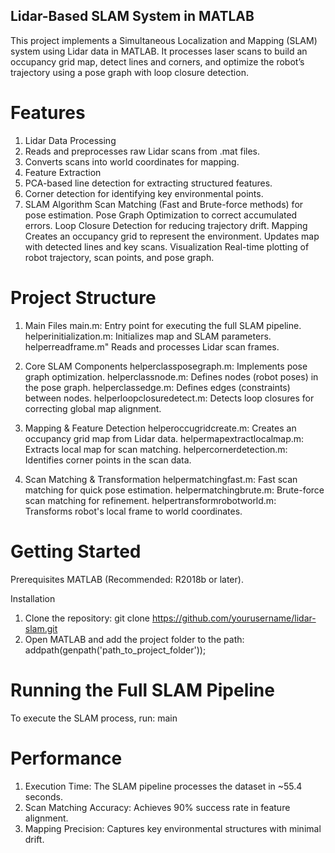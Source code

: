 ## Lidar-Based SLAM System in MATLAB

This project implements a Simultaneous Localization and Mapping (SLAM) system using Lidar data in MATLAB. It processes laser scans to build an occupancy grid map, detect lines and corners, and optimize the robot’s trajectory using a pose graph with loop closure detection.

# Features

1. Lidar Data Processing
2. Reads and preprocesses raw Lidar scans from .mat files.
3. Converts scans into world coordinates for mapping.
4. Feature Extraction
5. PCA-based line detection for extracting structured features.
6. Corner detection for identifying key environmental points.
7. SLAM Algorithm
  Scan Matching (Fast and Brute-force methods) for pose estimation.
  Pose Graph Optimization to correct accumulated errors.
  Loop Closure Detection for reducing trajectory drift.
  Mapping
    Creates an occupancy grid to represent the environment.
    Updates map with detected lines and key scans.
  Visualization
    Real-time plotting of robot trajectory, scan points, and pose graph.

# Project Structure

1. Main Files
main.m:	Entry point for executing the full SLAM pipeline.
helperinitialization.m:	Initializes map and SLAM parameters.
helperreadframe.m"	Reads and processes Lidar scan frames.

2. Core SLAM Components
helperclassposegraph.m:	Implements pose graph optimization.
helperclassnode.m:	Defines nodes (robot poses) in the pose graph.
helperclassedge.m:	Defines edges (constraints) between nodes.
helperloopclosuredetect.m:	Detects loop closures for correcting global map alignment.

3. Mapping & Feature Detection
helperoccugridcreate.m:	Creates an occupancy grid map from Lidar data.
helpermapextractlocalmap.m:	Extracts local map for scan matching.
helpercornerdetection.m:	Identifies corner points in the scan data.

5. Scan Matching & Transformation
helpermatchingfast.m:	Fast scan matching for quick pose estimation.
helpermatchingbrute.m:	Brute-force scan matching for refinement.
helpertransformrobotworld.m:	Transforms robot's local frame to world coordinates.

# Getting Started

Prerequisites
MATLAB (Recommended: R2018b or later).

Installation
1. Clone the repository:
  git clone https://github.com/yourusername/lidar-slam.git
2. Open MATLAB and add the project folder to the path:
  addpath(genpath('path_to_project_folder'));

# Running the Full SLAM Pipeline

To execute the SLAM process, run:
main

# Performance

1. Execution Time: The SLAM pipeline processes the dataset in ~55.4 seconds.
2. Scan Matching Accuracy: Achieves 90% success rate in feature alignment.
3. Mapping Precision: Captures key environmental structures with minimal drift.
